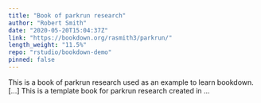 ```yaml
---
title: "Book of parkrun research"
author: "Robert Smith"
date: "2020-05-20T15:04:37Z"
link: "https://bookdown.org/rasmith3/parkrun/"
length_weight: "11.5%"
repo: "rstudio/bookdown-demo"
pinned: false
---
```


This is a book of parkrun research used as an example to learn bookdown. [...] This is a template book for parkrun research created in ...
